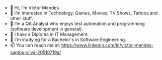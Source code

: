 - 👋 Hi, I’m Victor Mendes.
- 👀 I’m interested in Technology, Games, Movies, TV Shows, Tattoos and other stuff.
- 🌱 I’m a QA Analyst who enjoys test automation and programming (software development in general).
- 💞️ I have a Diploma in IT Management.
- 💞️ I'm studying for a Bachelor's in Software Engineering.
- 📫 You can reach me at: https://www.linkedin.com/in/victor-mendes-santos-silva-20510719a/

<!---
VICTORmss13/VICTORmss13 is a ✨ special ✨ repository because its `README.md` (this file) appears on your GitHub profile.
You can click the Preview link to take a look at your changes.
--->
